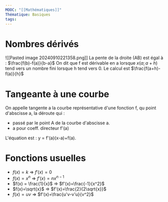 ```yaml
---
MOOC: "[[Mathématiques]]"
Thématique: Basiques
tags:
---
```

# Nombres dérivés

![[Pasted image 20240910221358.png]]
La pente de la droite (AB) est égal à : $\frac{f(b)-f(a)}{b-a}​$
On dit que f est dérivable en a lorsque $x(a;a+h)$ tend vers un nombre fini lorsque h tend vers 0.
Le calcul est $\frac{f(a+h)-f(a)}{h}$

# Tangeante à une courbe
On appelle tangente a la courbe représentative d'une fonction f, qu point d'abscisse a, la déroute qui :
- passé par le point A de la courbe d'abscisse a.
- a pour coeff. directeur f'(a)


L'équation est : y = f'(a)(x-a)+f(a).

# Fonctions usuelles
- $f(x) = k$ => $f'(x)=0$
- $f(x)=x^n$ ⇒ $f'(x) = nx^{n-1}$
- $f(x) = \frac{1}{x}$ ⇒ $f'(x)=\frac{-1}{x^2}$
- $f(x)=\sqrt{x}$ ⇒ $f'(x)=\frac{2}{2\sqrt{x}}$
- $f(x) = uv$ ⇒ $f'(x)=\frac{u'v-v'u}{v^2}$